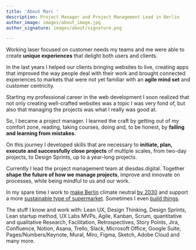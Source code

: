 ```yaml
---
title: 'About Marc '
description: Project Manager and Project Management Lead in Berlin
author_image: images/about_image.jpg
author_signature: images/about/signature.png

---
```

Working laser focused on customer needs my teams and me were able to create **unique experiences** that delight both users and clients.

In the last years I helped our clients bringing websites to live, creating apps that improved the way people deal with their work and brought connected experiences to markets that were not yet familiar with an **agile mind set** and customer centricity.

Starting my professional career in the web development I soon realized that not only creating well-crafted websites was a topic I was very fond of, but also that managing the projects was what I really was good at.

So, I became a project manager. I learned the craft by getting out of my comfort zone, reading, taking courses, doing and, to be honest, by **failing and learning from mistakes**.

On this journey I developed skills that are necessary to **initiate, plan, execute and successfully close projects** of multiple scales, from two-day projects, to Design Sprints, up to a year-long projects.

Currently I lead the project management team at diesdas.digital. Together **shape the future of how we manage projects**, improve and innovate on processes, while being mindful to us and our work.

In my spare time I work to [make Berlin](https://klimaliste-berlin.de/) climate neutral [by 2030](https://www.berlin2030.org/) and support a more [sustainable type of supermarket](https://supercoop.de/). Sometimes I even [build things](https://mein.berlin.de/text/paragraphs/3762/).

The stuff I know and work with: Lean UX, Design Thinking, Design Sprints, Lean startup method, UX Labs MVPs, Agile, Kanban, Scrum, quantitative and qualitative Research, Facilitation, Retrospectives, Story Points, Jira, Confluence, Notion, Asana, Trello, Slack, Microsoft Office, Google Suite, Pages/Numbers/Keynote, Mural, Miro, Figma, Sketch, Adobe Cloud and many more. 